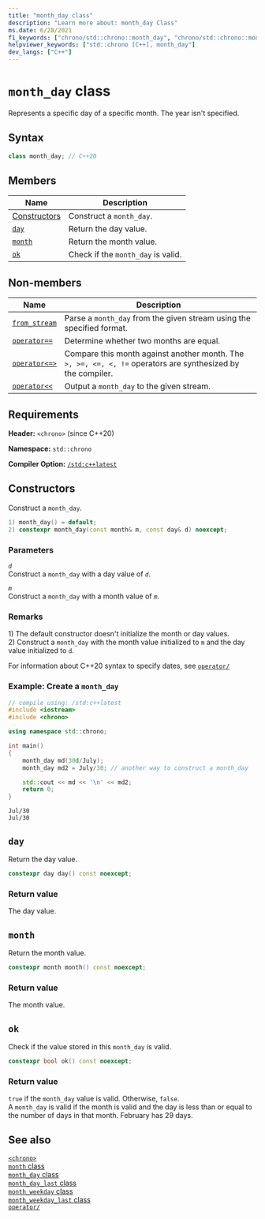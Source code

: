 ```yaml
---
title: "month_day class"
description: "Learn more about: month_day Class"
ms.date: 6/28/2021
f1_keywords: ["chrono/std::chrono::month_day", "chrono/std::chrono::month_day::day", "chrono/std::chrono::month_day::month", "chrono/std::chrono::month_day::ok"]
helpviewer_keywords: ["std::chrono [C++], month_day"]
dev_langs: ["C++"]
---
```


# `month_day` class

Represents a specific day of a specific month. The year isn't specified.

## Syntax

```cpp
class month_day; // C++20
```

## Members

| Name | Description |
|--|--|
| [Constructors](#month_day) | Construct a `month_day`. |
| [`day`](#day) | Return the day value. |
| [`month`](#month) | Return the month value. |
| [`ok`](#ok) | Check if the `month_day` is valid. |

## Non-members

| Name | Description |
|--|--|
| [`from_stream`](chrono-functions.md#std-chrono-from-stream) | Parse a `month_day` from the given stream using the specified format. |
| [`operator==`](chrono-operators.md#op_eq_eq) | Determine whether two months are equal. |
| [`operator<=>`](chrono-operators.md#op_spaceship) | Compare this month against another month. The `>, >=, <=, <, !=` operators are synthesized by the compiler. |
| [`operator<<`](chrono-operators.md#op_left_shift) | Output a `month_day` to the given stream. |

## Requirements

**Header:** `<chrono>` (since C++20)

**Namespace:** `std::chrono`

**Compiler Option:** [`/std:c++latest`](../build/reference/std-specify-language-standard-version.md)

## <a name="month_day"></a> Constructors

Construct a `month_day`.

```cpp
1) month_day() = default;
2) constexpr month_day(const month& m, const day& d) noexcept;
```

### Parameters

*`d`*\
Construct a `month_day` with a day value of *`d`*.

*`m`*\
Construct a `month_day` with a month value of *`m`*.

### Remarks

1\) The default constructor doesn't initialize the month or day values.\
2\) Construct a `month_day` with the month value initialized to `m` and the day value initialized to `d`.

For information about C++20 syntax to specify dates, see [`operator/`](chrono-operators.md#op_/)

### Example: Create a `month_day`

```cpp
// compile using: /std:c++latest
#include <iostream>
#include <chrono>

using namespace std::chrono;

int main()
{
    month_day md(30d/July);
    month_day md2 = July/30; // another way to construct a month_day

    std::cout << md << '\n' << md2;
    return 0;
}
```

```output
Jul/30
Jul/30
```

## <a name="day"></a> `day`

 Return the day value.

```cpp
constexpr day day() const noexcept;
```

### Return value

The day value.

## <a name="month"></a> `month`

 Return the month value.

```cpp
constexpr month month() const noexcept;
```

### Return value

The month value.

## <a name="ok"></a> `ok`

Check if the value stored in this `month_day` is valid.

```cpp
constexpr bool ok() const noexcept;
```

### Return value

`true` if the `month_day` value is valid. Otherwise, `false`.\
A `month_day` is valid if the month is valid and the day is less than or equal to the number of days in that month. February has 29 days.

## See also

[`<chrono>`](chrono.md)\
[`month` class](month-class.md)\
[`month_day` class](month-day-class.md)\
[`month_day_last` class](month-day-last-class.md)\
[`month_weekday` class](month-weekday-class.md)\
[`month_weekday_last` class](month-weekday-last-class.md)\
[`operator/`](chrono-operators.md#op_/)